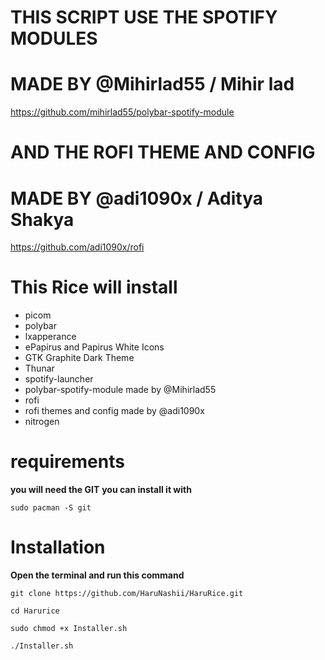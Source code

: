 # THIS SCRIPT USE THE SPOTIFY MODULES 
# MADE BY @Mihirlad55 / Mihir lad

https://github.com/mihirlad55/polybar-spotify-module

# AND THE ROFI THEME AND CONFIG 
# MADE BY @adi1090x / Aditya Shakya

https://github.com/adi1090x/rofi


# This Rice will install

- picom
- polybar
- lxapperance
- ePapirus and Papirus White Icons
- GTK Graphite Dark Theme
- Thunar
- spotify-launcher
- polybar-spotify-module made by @Mihirlad55
- rofi
- rofi themes and config made by @adi1090x
- nitrogen

# requirements

**you will need the GIT**
**you can install it with**

```sudo pacman -S git```




# Installation

**Open the terminal and run this command**


```git clone https://github.com/HaruNashii/HaruRice.git```

```cd Harurice```

```sudo chmod +x Installer.sh```

```./Installer.sh```


